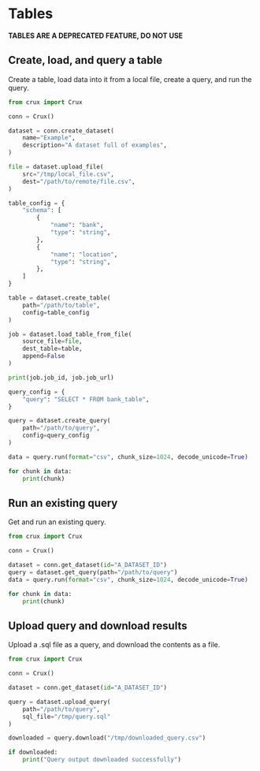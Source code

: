 # Tables

**TABLES ARE A DEPRECATED FEATURE, DO NOT USE**

## Create, load, and query a table

Create a table, load data into it from a local file, create a query, and run the query.

```python
from crux import Crux

conn = Crux()

dataset = conn.create_dataset(
    name="Example",
    description="A dataset full of examples",
)

file = dataset.upload_file(
    src="/tmp/local_file.csv",
    dest="/path/to/remote/file.csv",
)

table_config = {
    "schema": [
        {
            "name": "bank",
            "type": "string",
        },
        {
            "name": "location",
            "type": "string",
        },
    ]
}

table = dataset.create_table(
    path="/path/to/table",
    config=table_config
)

job = dataset.load_table_from_file(
    source_file=file,
    dest_table=table,
    append=False
)

print(job.job_id, job.job_url)

query_config = {
    "query": "SELECT * FROM bank_table",
}

query = dataset.create_query(
    path="/path/to/query",
    config=query_config
)

data = query.run(format="csv", chunk_size=1024, decode_unicode=True)

for chunk in data:
    print(chunk)
```

## Run an existing query

Get and run an existing query.

```python
from crux import Crux

conn = Crux()

dataset = conn.get_dataset(id="A_DATASET_ID")
query = dataset.get_query(path="/path/to/query")
data = query.run(format="csv", chunk_size=1024, decode_unicode=True)

for chunk in data:
    print(chunk)
```

## Upload query and download results

Upload a .sql file as a query, and download the contents as a file.

```python
from crux import Crux

conn = Crux()

dataset = conn.get_dataset(id="A_DATASET_ID")

query = dataset.upload_query(
    path="/path/to/query",
    sql_file="/tmp/query.sql"
)

downloaded = query.download("/tmp/downloaded_query.csv")

if downloaded:
    print("Query output downloaded successfully")
```
